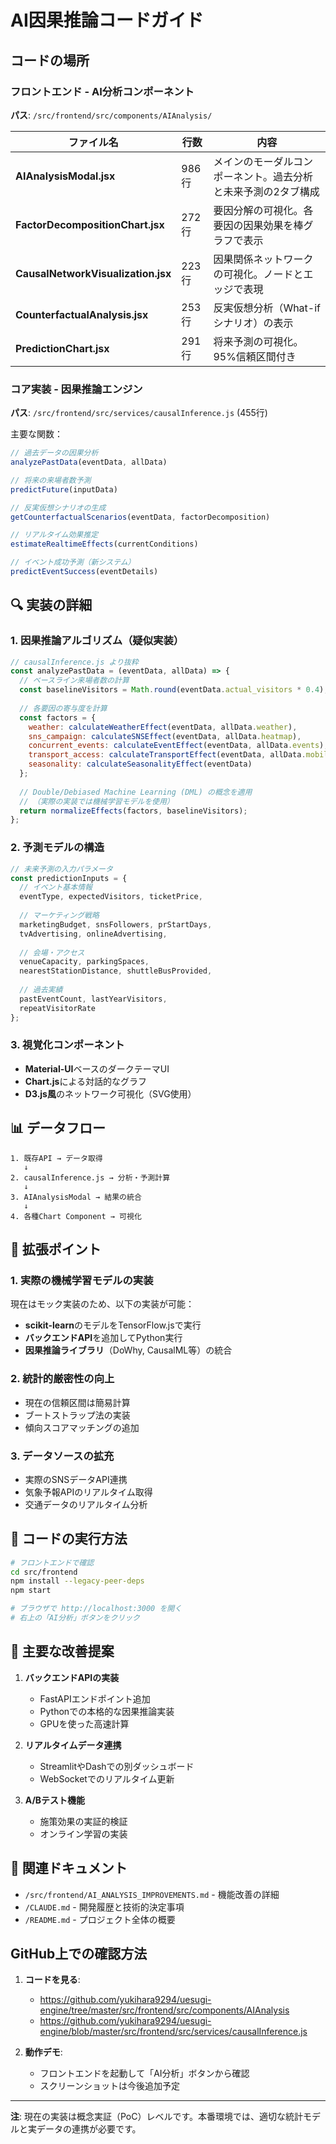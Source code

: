 # AI因果推論コードガイド

## コードの場所

### フロントエンド - AI分析コンポーネント
**パス**: `/src/frontend/src/components/AIAnalysis/`

| ファイル名 | 行数 | 内容 |
|-----------|------|------|
| **AIAnalysisModal.jsx** | 986行 | メインのモーダルコンポーネント。過去分析と未来予測の2タブ構成 |
| **FactorDecompositionChart.jsx** | 272行 | 要因分解の可視化。各要因の因果効果を棒グラフで表示 |
| **CausalNetworkVisualization.jsx** | 223行 | 因果関係ネットワークの可視化。ノードとエッジで表現 |
| **CounterfactualAnalysis.jsx** | 253行 | 反実仮想分析（What-ifシナリオ）の表示 |
| **PredictionChart.jsx** | 291行 | 将来予測の可視化。95%信頼区間付き |

### コア実装 - 因果推論エンジン
**パス**: `/src/frontend/src/services/causalInference.js` (455行)

主要な関数：
```javascript
// 過去データの因果分析
analyzePastData(eventData, allData)

// 将来の来場者数予測
predictFuture(inputData)

// 反実仮想シナリオの生成
getCounterfactualScenarios(eventData, factorDecomposition)

// リアルタイム効果推定
estimateRealtimeEffects(currentConditions)

// イベント成功予測（新システム）
predictEventSuccess(eventDetails)
```

## 🔍 実装の詳細

### 1. 因果推論アルゴリズム（疑似実装）

```javascript
// causalInference.js より抜粋
const analyzePastData = (eventData, allData) => {
  // ベースライン来場者数の計算
  const baselineVisitors = Math.round(eventData.actual_visitors * 0.4);
  
  // 各要因の寄与度を計算
  const factors = {
    weather: calculateWeatherEffect(eventData, allData.weather),
    sns_campaign: calculateSNSEffect(eventData, allData.heatmap),
    concurrent_events: calculateEventEffect(eventData, allData.events),
    transport_access: calculateTransportEffect(eventData, allData.mobility),
    seasonality: calculateSeasonalityEffect(eventData)
  };
  
  // Double/Debiased Machine Learning (DML) の概念を適用
  // （実際の実装では機械学習モデルを使用）
  return normalizeEffects(factors, baselineVisitors);
};
```

### 2. 予測モデルの構造

```javascript
// 未来予測の入力パラメータ
const predictionInputs = {
  // イベント基本情報
  eventType, expectedVisitors, ticketPrice,
  
  // マーケティング戦略
  marketingBudget, snsFollowers, prStartDays,
  tvAdvertising, onlineAdvertising,
  
  // 会場・アクセス
  venueCapacity, parkingSpaces,
  nearestStationDistance, shuttleBusProvided,
  
  // 過去実績
  pastEventCount, lastYearVisitors,
  repeatVisitorRate
};
```

### 3. 視覚化コンポーネント

- **Material-UI**ベースのダークテーマUI
- **Chart.js**による対話的なグラフ
- **D3.js風**のネットワーク可視化（SVG使用）

## 📊 データフロー

```
1. 既存API → データ取得
   ↓
2. causalInference.js → 分析・予測計算
   ↓
3. AIAnalysisModal → 結果の統合
   ↓
4. 各種Chart Component → 可視化
```

## 🔬 拡張ポイント

### 1. 実際の機械学習モデルの実装
現在はモック実装のため、以下の実装が可能：
- **scikit-learn**のモデルをTensorFlow.jsで実行
- **バックエンドAPI**を追加してPython実行
- **因果推論ライブラリ**（DoWhy, CausalML等）の統合

### 2. 統計的厳密性の向上
- 現在の信頼区間は簡易計算
- ブートストラップ法の実装
- 傾向スコアマッチングの追加

### 3. データソースの拡充
- 実際のSNSデータAPI連携
- 気象予報APIのリアルタイム取得
- 交通データのリアルタイム分析

## 🚀 コードの実行方法

```bash
# フロントエンドで確認
cd src/frontend
npm install --legacy-peer-deps
npm start

# ブラウザで http://localhost:3000 を開く
# 右上の「AI分析」ボタンをクリック
```

## 📝 主要な改善提案

1. **バックエンドAPIの実装**
   - FastAPIエンドポイント追加
   - Pythonでの本格的な因果推論実装
   - GPUを使った高速計算

2. **リアルタイムデータ連携**
   - StreamlitやDashでの別ダッシュボード
   - WebSocketでのリアルタイム更新

3. **A/Bテスト機能**
   - 施策効果の実証的検証
   - オンライン学習の実装

## 🔗 関連ドキュメント

- `/src/frontend/AI_ANALYSIS_IMPROVEMENTS.md` - 機能改善の詳細
- `/CLAUDE.md` - 開発履歴と技術的決定事項
- `/README.md` - プロジェクト全体の概要

## GitHub上での確認方法

1. **コードを見る**: 
   - https://github.com/yukihara9294/uesugi-engine/tree/master/src/frontend/src/components/AIAnalysis
   - https://github.com/yukihara9294/uesugi-engine/blob/master/src/frontend/src/services/causalInference.js

2. **動作デモ**:
   - フロントエンドを起動して「AI分析」ボタンから確認
   - スクリーンショットは今後追加予定

---

**注**: 現在の実装は概念実証（PoC）レベルです。本番環境では、適切な統計モデルと実データの連携が必要です。